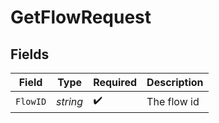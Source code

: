 # GetFlowRequest


## Fields

| Field              | Type               | Required           | Description        |
| ------------------ | ------------------ | ------------------ | ------------------ |
| `FlowID`           | *string*           | :heavy_check_mark: | The flow id        |